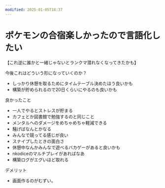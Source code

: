 ```yaml
---
modified: 2025-01-05T18:37
---
```

# ポケモンの合宿楽しかったので言語化したい

【これ逆に誰かと一緒じゃないとランクマ潜れなくなってきたかも】

今後これはどういう形になっていくのか？

- しっかり休憩を取るためにタイムテーブル決めたほう良いかも  
- 構築が貯められるので20日くらいにやるのも良いかも  

良かったこと

- 一人でやるとストレスが貯まる  
- カフェとか図書館で勉強するのと同じこと  
- メンタルへのダメージをめちゃめちゃ軽減できる  
- 騒げばなんとかなる  
- みんなで競ってる感じが良い  
- スナイプしたときの面白さ  
- 休憩中なんかみんなで遊べるバカゲーがあると良いかも  
- nkodiceのマルチプレイがあればなあ  
- 構築ログがエグいほど取れる  

デメリット

- 画面作るのがむずい。